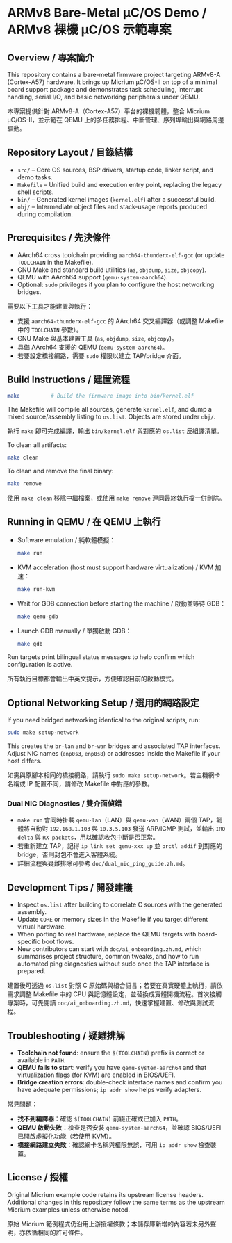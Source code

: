 # ARMv8 Bare-Metal µC/OS Demo / ARMv8 裸機 µC/OS 示範專案

## Overview / 專案簡介
This repository contains a bare-metal firmware project targeting ARMv8-A (Cortex-A57) hardware. It brings up Micrium µC/OS-II on top of a minimal board support package and demonstrates task scheduling, interrupt handling, serial I/O, and basic networking peripherals under QEMU.

本專案提供針對 ARMv8-A（Cortex-A57）平台的裸機韌體，整合 Micrium µC/OS-II，並示範在 QEMU 上的多任務排程、中斷管理、序列埠輸出與網路周邊驅動。

## Repository Layout / 目錄結構
- `src/` – Core OS sources, BSP drivers, startup code, linker script, and demo tasks.
- `Makefile` – Unified build and execution entry point, replacing the legacy shell scripts.
- `bin/` – Generated kernel images (`kernel.elf`) after a successful build.
- `obj/` – Intermediate object files and stack-usage reports produced during compilation.

## Prerequisites / 先決條件
- AArch64 cross toolchain providing `aarch64-thunderx-elf-gcc` (or update `TOOLCHAIN` in the Makefile).
- GNU Make and standard build utilities (`as`, `objdump`, `size`, `objcopy`).
- QEMU with AArch64 support (`qemu-system-aarch64`).
- Optional: `sudo` privileges if you plan to configure the host networking bridges.

需要以下工具才能建置與執行：
- 支援 `aarch64-thunderx-elf-gcc` 的 AArch64 交叉編譯器（或調整 Makefile 中的 `TOOLCHAIN` 參數）。
- GNU Make 與基本建置工具 (`as`, `objdump`, `size`, `objcopy`)。
- 具備 AArch64 支援的 QEMU (`qemu-system-aarch64`)。
- 若要設定橋接網路，需要 `sudo` 權限以建立 TAP/bridge 介面。

## Build Instructions / 建置流程
```bash
make          # Build the firmware image into bin/kernel.elf
```
The Makefile will compile all sources, generate `kernel.elf`, and dump a mixed source/assembly listing to `os.list`. Objects are stored under `obj/`.

執行 `make` 即可完成編譯，輸出 `bin/kernel.elf` 與對應的 `os.list` 反組譯清單。

To clean all artifacts:
```bash
make clean
```
To clean and remove the final binary:
```bash
make remove
```

使用 `make clean` 移除中繼檔案，或使用 `make remove` 連同最終執行檔一併刪除。

## Running in QEMU / 在 QEMU 上執行
- Software emulation / 純軟體模擬：
  ```bash
  make run
  ```
- KVM acceleration (host must support hardware virtualization) / KVM 加速：
  ```bash
  make run-kvm
  ```
- Wait for GDB connection before starting the machine / 啟動並等待 GDB：
  ```bash
  make qemu-gdb
  ```
- Launch GDB manually / 單獨啟動 GDB：
  ```bash
  make gdb
  ```

Run targets print bilingual status messages to help confirm which configuration is active.

所有執行目標都會輸出中英文提示，方便確認目前的啟動模式。

## Optional Networking Setup / 選用的網路設定
If you need bridged networking identical to the original scripts, run:
```bash
sudo make setup-network
```
This creates the `br-lan` and `br-wan` bridges and associated TAP interfaces. Adjust NIC names (`enp0s3`, `enp0s8`) or addresses inside the Makefile if your host differs.

如需與原腳本相同的橋接網路，請執行 `sudo make setup-network`。若主機網卡名稱或 IP 配置不同，請修改 Makefile 中對應的參數。

### Dual NIC Diagnostics / 雙介面偵錯
- `make run` 會同時掛載 `qemu-lan`（LAN）與 `qemu-wan`（WAN）兩個 TAP，韌體將自動對 `192.168.1.103` 與 `10.3.5.103` 發送 ARP/ICMP 測試，並輸出 `IRQ delta` 與 `RX packets`，用以確認收包中斷是否正常。
- 若重新建立 TAP，記得 `ip link set qemu-xxx up` 並 `brctl addif` 到對應的 bridge，否則封包不會進入客體系統。
- 詳細流程與疑難排除可參考 `doc/dual_nic_ping_guide.zh.md`。

## Development Tips / 開發建議
- Inspect `os.list` after building to correlate C sources with the generated assembly.
- Update `CORE` or memory sizes in the Makefile if you target different virtual hardware.
- When porting to real hardware, replace the QEMU targets with board-specific boot flows.
- New contributors can start with `doc/ai_onboarding.zh.md`, which summarises project structure, common tweaks, and how to run automated ping diagnostics without sudo once the TAP interface is prepared.

建置後可透過 `os.list` 對照 C 原始碼與組合語言；若要在真實硬體上執行，請依需求調整 Makefile 中的 CPU 與記憶體設定，並替換成實體開機流程。首次接觸專案時，可先閱讀 `doc/ai_onboarding.zh.md`，快速掌握建置、修改與測試流程。

## Troubleshooting / 疑難排解
- **Toolchain not found**: ensure the `$(TOOLCHAIN)` prefix is correct or available in `PATH`.
- **QEMU fails to start**: verify you have `qemu-system-aarch64` and that virtualization flags (for KVM) are enabled in BIOS/UEFI.
- **Bridge creation errors**: double-check interface names and confirm you have adequate permissions; `ip addr show` helps verify adapters.

常見問題：
- **找不到編譯器**：確認 `$(TOOLCHAIN)` 前綴正確或已加入 `PATH`。
- **QEMU 啟動失敗**：檢查是否安裝 `qemu-system-aarch64`，並確認 BIOS/UEFI 已開啟虛擬化功能（若使用 KVM）。
- **橋接網路建立失敗**：確認網卡名稱與權限無誤，可用 `ip addr show` 檢查裝置。

## License / 授權
Original Micrium example code retains its upstream license headers. Additional changes in this repository follow the same terms as the upstream Micrium examples unless otherwise noted.

原始 Micrium 範例程式仍沿用上游授權條款；本儲存庫新增的內容若未另外聲明，亦依循相同的許可條件。
